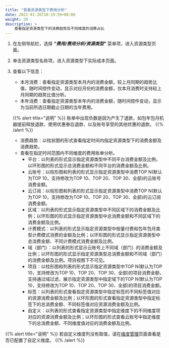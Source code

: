 ```yaml
---
title: "查看资源类型下费用分析"
date: 2022-01-26T18:19:59+08:00
weight: 20
description: >
    查看指定资源类型下的消费趋势及不同维度的消费占比
---
```


1. 在左侧导航栏，选择 **_"费用/费用分析/资源类型"_** 菜单项，进入资源类型页面。
2. 单击资源类型名称项，进入资源类型下实际成本页面。
3. 查看以下信息：
    - 本月消费：查看指定资源类型本月内的消费金额，较上月同期的趋势比值，随时间控件变动，显示对应月份的消费金额，仅本月消费时支持较上月同期的趋势比值分析。
    - 本年消费：查看指定资源类型本年内的消费金额，随时间控件变动，显示为当前所选日期截止日期的当年费用。

    {{% alert title="说明" %}}
账单中出现负数是因为产生了退款，如包年包月机器提前释放退款、使用优惠券后退款、以及账号享受的其他优惠的退款。
    {{% /alert %}}
    - 消费趋势：以柱状图的形式查看指定时间内指定资源类型下的消费金额及消费趋势。
    - 查看在指定时间范围内不同维度的费用账单分析。
        - 平台：以列表的形式显示指定资源类型中不同平台消费金额及比例，以环形图的形式显示总消费金额和不同平台的消费金额及比例。
        - 云账号：以柱形图和列表的形式显示指定资源类型中消费TOP N(默认为TOP 10，支持修改为TOP 10、TOP 20、TOP 30、全部)的云账号消费金额。
        - 云订阅：以柱形图和列表的形式显示指定资源类型中消费TOP N(默认为TOP 10，支持修改为TOP 10、TOP 20、TOP 30、全部)的云订阅消费金额。
        - 区域：以列表的形式显示指定资源类型中不同区域下的消费金额及比例；以环形图的形式显示指定资源类型中总消费金额和不同区域下的消费金额及比例。
        - 计费模式：以列表的形式显示指定资源类型中按量付费和包年包月类型计费模式消费的金额及比例；以环形图的形式显示指定资源类型中总消费金额、不同计费模式消费金额及比例。
        - 域（部门）：以列表的形式显示云账号上不同域（部门）的消费金额及比例；以环形图的形式显示指定资源类型总消费金额和不同域（部门）的消费金额及比例。项目视图下不可见。
        - 项目：以柱形图和列表的形式显示指定资源类型中TOP N(默认为TOP 10，支持修改为TOP 10、TOP 20、TOP 30、全部)的项目消费金额，支持通过域过滤，展示指定资源类型中指定域下的TOP N(默认为TOP 10，支持修改为TOP 10、TOP 20、TOP 30、全部)的项目消费金额。
        - 标签：以列表的形式查看指定资源类型中指定标签的不同标签值对应的资源消费金额及比例；以环形图的形式查看指定资源类型中指定标签下的总消费金额、不同标签值对应资源消费金额及比例。
        - 自定义：以列表的形式查看指定资源类型中指定维度下的不同维度项对应的资源消费金额及比例；以环形图的形式查看云账号中指定维度下的总消费金额、不同维度值对应的消费金额及比例。

{{% alert title="说明" %}}
若自定义维度列没有取值，请在[维度管理](../../../../dimension)页面查看是否已配置了自定义维度。
{{% /alert %}}